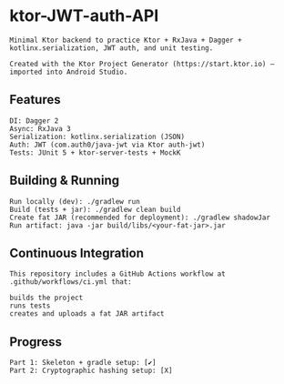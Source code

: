# ktor-JWT-auth-API

    Minimal Ktor backend to practice Ktor + RxJava + Dagger + kotlinx.serialization, JWT auth, and unit testing.

    Created with the Ktor Project Generator (https://start.ktor.io) — imported into Android Studio.

## Features

    DI: Dagger 2
    Async: RxJava 3
    Serialization: kotlinx.serialization (JSON)
    Auth: JWT (com.auth0/java-jwt via Ktor auth-jwt)
    Tests: JUnit 5 + ktor-server-tests + MockK

## Building & Running

    Run locally (dev): ./gradlew run
    Build (tests + jar): ./gradlew clean build
    Create fat JAR (recommended for deployment): ./gradlew shadowJar
    Run artifact: java -jar build/libs/<your-fat-jar>.jar

## Continuous Integration

    This repository includes a GitHub Actions workflow at .github/workflows/ci.yml that:

    builds the project
    runs tests
    creates and uploads a fat JAR artifact

## Progress
    Part 1: Skeleton + gradle setup: [✔]
    Part 2: Cryptographic hashing setup: [X]
